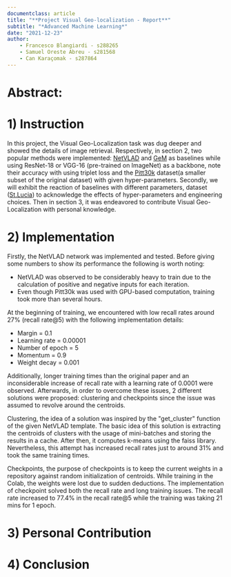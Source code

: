 ```yaml
---
documentclass: article
title: "**Project Visual Geo-localization - Report**"
subtitle: "*Advanced Machine Learning*"
date: "2021-12-23"
author: 
	- Francesco Blangiardi - s288265
	- Samuel Oreste Abreu - s281568
	- Can Karaçomak - s287864
---
```


# Abstract:


# 1) Instruction

In this project, the Visual Geo-Localization task was dug deeper and showed the details of image retrieval. Respectively, in section 2, two popular methods were implemented: [NetVLAD](https://arxiv.org/abs/1511.07247) and [GeM](https://arxiv.org/abs/1711.02512) as baselines while using ResNet-18 or VGG-16 (pre-trained on ImageNet) as a backbone, note their accuracy with using triplet loss and the [Pitt30k](https://www.cv-foundation.org/openaccess/content_cvpr_2013/papers/Torii_Visual_Place_Recognition_2013_CVPR_paper.pdf) dataset(a smaller subset of the original dataset) with given hyper-parameters. Secondly, we will exhibit the reaction of baselines with different parameters, dataset ([St.Lucia](http://asrl.utias.utoronto.ca/~mdw/uqstluciadataset.html)) to acknowledge the effects of hyper-parameters and engineering choices. Then in section 3, it was endeavored to contribute Visual Geo-Localization with personal knowledge.

# 2) Implementation

Firstly, the NetVLAD network was implemented and tested. Before giving some numbers to show its performance the following is worth noting:

* NetVLAD was observed to be considerably heavy to train due to the calculation of positive and negative inputs for each iteration. 
* Even though Pitt30k was used with GPU-based computation, training took more than several hours.

At the beginning of training, we encountered with low recall rates around 27% (recall rate@5) with the following implementation details:

* Margin = 0.1 
* Learning rate = 0.00001 
* Number of epoch = 5 
* Momentum = 0.9 
* Weight decay = 0.001

Additionally, longer training times than the original paper and an inconsiderable increase of recall rate with a learning rate of 0.0001 were observed. Afterwards, in order to overcome these issues, 2 different solutions were proposed: clustering and checkpoints since the issue was assumed to revolve around the centroids.

Clustering, the idea of a solution was inspired by the &quot;get\_cluster&quot; function of the given NetVLAD template. The basic idea of this solution is extracting the centroids of clusters with the usage of mini-batches and storing the results in a cache. After then, it computes k-means using the faiss library. Nevertheless, this attempt has increased recall rates just to around 31% and took the same training times.

Checkpoints, the purpose of checkpoints is to keep the current weights in a repository against random initialization of centroids. While training in the Colab, the weights were lost due to sudden deductions. The implementation of checkpoint solved both the recall rate and long training issues. The recall rate increased to 77.4% in the recall rate@5 while the training was taking 21 mins for 1 epoch.

# 3) Personal Contribution

# 4) Conclusion
